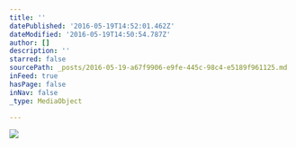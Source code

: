 ```yaml
---
title: ''
datePublished: '2016-05-19T14:52:01.462Z'
dateModified: '2016-05-19T14:50:54.787Z'
author: []
description: ''
starred: false
sourcePath: _posts/2016-05-19-a67f9906-e9fe-445c-98c4-e5189f961125.md
inFeed: true
hasPage: false
inNav: false
_type: MediaObject

---
```

![](https://the-grid-user-content.s3-us-west-2.amazonaws.com/8bccba49-c9a2-469d-85f6-181a1ed38860.jpg)